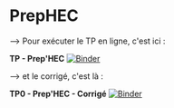 # **PrepHEC**

--> Pour exécuter le TP en ligne, c'est ici :

 **TP - Prep'HEC**
 [![Binder](https://mybinder.org/badge_logo.svg)](https://mybinder.org/v2/gh/othoni-hub/ECG1/HEAD?filepath=PrepHEC_Notebook_Corrige.ipynb) 


 --> et le corrigé, c'est là : 
 
 **TP0 - Prep'HEC - Corrigé**
 [![Binder](https://mybinder.org/badge_logo.svg)](https://mybinder.org/v2/gh/othoni-hub/ECG1/HEAD?filepath=EC1_TP0_bis_Listes_Corriges.ipynb)
